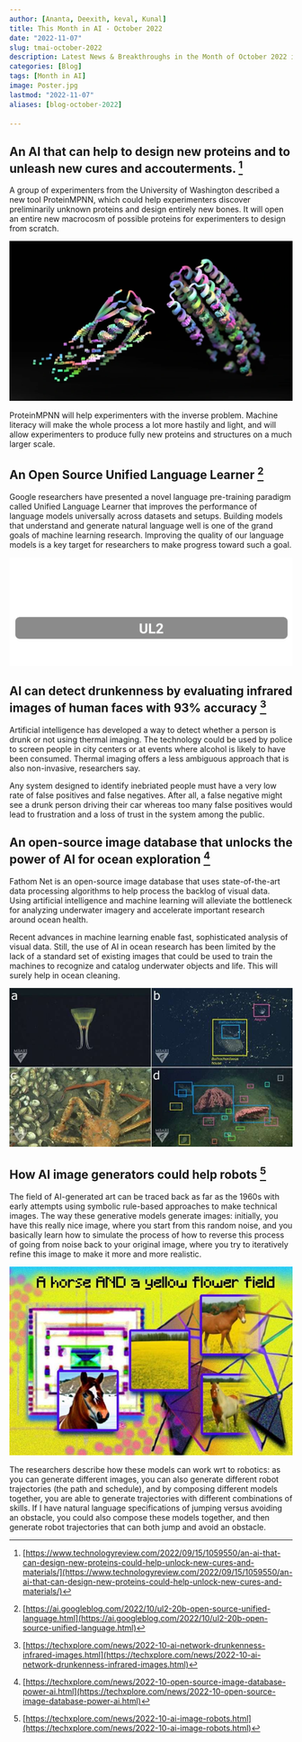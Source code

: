 ```yaml
---
author: [Ananta, Deexith, keval, Kunal]
title: This Month in AI - October 2022
date: "2022-11-07"
slug: tmai-october-2022
description: Latest News & Breakthroughs in the Month of October 2022 in AI.
categories: [Blog]
tags: [Month in AI]
image: Poster.jpg
lastmod: "2022-11-07"
aliases: [blog-october-2022]

---
```


## An AI that can help to design new proteins and to unleash new cures and accouterments. [^1]

A group of experimenters from the University of Washington described a new tool ProteinMPNN, which could help experimenters discover preliminarily unknown proteins and design entirely new bones. It will open an entire new macrocosm of possible proteins for experimenters to design from scratch. 

![A structure of protein discovered by researchers using AI](1.jpg "A structure of protein discovered by researchers using AI")

ProteinMPNN will help experimenters with the inverse problem. Machine literacy will make the whole process a lot more hastily and light, and will allow experimenters to produce fully new proteins and structures on a much larger scale. 


## An Open Source Unified Language Learner [^2]

Google researchers have presented a novel language pre-training paradigm called Unified Language Learner that improves the performance of language models universally across datasets and setups. Building models that understand and generate natural language well is one of the grand goals of machine learning research. Improving the quality of our language models is a key target for researchers to make progress toward such a goal.

![An overview of the denoising objectives used in UL2’s mixture-of-denoisers.](2.gif "An overview of the denoising objectives used in UL2’s mixture-of-denoisers.")

## AI can detect drunkenness by evaluating infrared images of human faces with 93% accuracy [^3]

Artificial intelligence has developed a way to detect whether a person is drunk or not using thermal imaging. The technology could be used by police to screen people in city centers or at events where alcohol is likely to have been consumed. Thermal imaging offers a less ambiguous approach that is also non-invasive, researchers say. 

Any system designed to identify inebriated people must have a very low rate of false positives and false negatives. After all, a false negative might see a drunk person driving their car whereas too many false positives would lead to frustration and a loss of trust in the system among the public.

## An open-source image database that unlocks the power of AI for ocean exploration [^4]

Fathom Net is an open-source image database that uses state-of-the-art data processing algorithms to help process the backlog of visual data. Using artificial intelligence and machine learning will alleviate the bottleneck for analyzing underwater imagery and accelerate important research around ocean health. 

Recent advances in machine learning enable fast, sophisticated analysis of visual data. Still, the use of AI in ocean research has been limited by the lack of a standard set of existing images that could be used to train the machines to recognize and catalog underwater objects and life. This will surely help in ocean cleaning.

![Labeled image data for deep learning algorithms require an annotation and localization for a single concept.](4.jpg "Labeled image data for deep learning algorithms require an annotation and localization for a single concept.")

## How AI image generators could help robots [^5]

The field of AI-generated art can be traced back as far as the 1960s with early attempts using symbolic rule-based approaches to make technical images. The way these generative models generate images: initially, you have this really nice image, where you start from this random noise, and you basically learn how to simulate the process of how to reverse this process of going from noise back to your original image, where you try to iteratively refine this image to make it more and more realistic.

![Researchers have been working on extending stable diffusion models, the technical backbone of generative art to other domains such as robotics.](5.jpg "Researchers have been working on extending stable diffusion models, the technical backbone of generative art to other domains such as robotics.")

The researchers describe how these models can work wrt to robotics: as you can generate different images, you can also generate different robot trajectories (the path and schedule), and by composing different models together, you are able to generate trajectories with different combinations of skills. If I have natural language specifications of jumping versus avoiding an obstacle, you could also compose these models together, and then generate robot trajectories that can both jump and avoid an obstacle.


[^1]: [https://www.technologyreview.com/2022/09/15/1059550/an-ai-that-can-design-new-proteins-could-help-unlock-new-cures-and-materials/](https://www.technologyreview.com/2022/09/15/1059550/an-ai-that-can-design-new-proteins-could-help-unlock-new-cures-and-materials/)
[^2]: [https://ai.googleblog.com/2022/10/ul2-20b-open-source-unified-language.html](https://ai.googleblog.com/2022/10/ul2-20b-open-source-unified-language.html)
[^3]: [https://techxplore.com/news/2022-10-ai-network-drunkenness-infrared-images.html](https://techxplore.com/news/2022-10-ai-network-drunkenness-infrared-images.html)
[^4]: [https://techxplore.com/news/2022-10-open-source-image-database-power-ai.html](https://techxplore.com/news/2022-10-open-source-image-database-power-ai.html)
[^5]: [https://techxplore.com/news/2022-10-ai-image-robots.html](https://techxplore.com/news/2022-10-ai-image-robots.html)